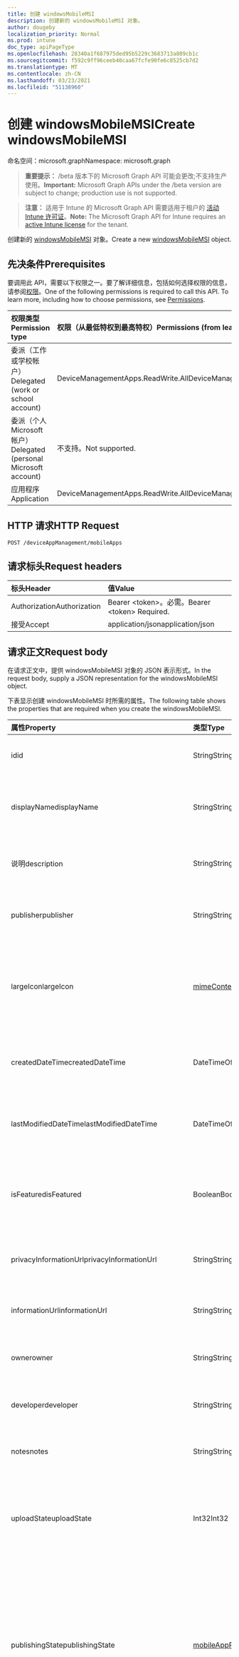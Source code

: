 ```yaml
---
title: 创建 windowsMobileMSI
description: 创建新的 windowsMobileMSI 对象。
author: dougeby
localization_priority: Normal
ms.prod: intune
doc_type: apiPageType
ms.openlocfilehash: 28340a1f687975ded95b5229c3683713a809cb1c
ms.sourcegitcommit: f592c9ff96ceeb40caa67fcfe90fe6c8525cb7d2
ms.translationtype: MT
ms.contentlocale: zh-CN
ms.lasthandoff: 03/23/2021
ms.locfileid: "51138960"
---
```

# <a name="create-windowsmobilemsi"></a><span data-ttu-id="5d21b-103">创建 windowsMobileMSI</span><span class="sxs-lookup"><span data-stu-id="5d21b-103">Create windowsMobileMSI</span></span>

<span data-ttu-id="5d21b-104">命名空间：microsoft.graph</span><span class="sxs-lookup"><span data-stu-id="5d21b-104">Namespace: microsoft.graph</span></span>

> <span data-ttu-id="5d21b-105">**重要提示：** /beta 版本下的 Microsoft Graph API 可能会更改;不支持生产使用。</span><span class="sxs-lookup"><span data-stu-id="5d21b-105">**Important:** Microsoft Graph APIs under the /beta version are subject to change; production use is not supported.</span></span>

> <span data-ttu-id="5d21b-106">**注意：** 适用于 Intune 的 Microsoft Graph API 需要适用于租户的 [活动 Intune 许可证](https://go.microsoft.com/fwlink/?linkid=839381)。</span><span class="sxs-lookup"><span data-stu-id="5d21b-106">**Note:** The Microsoft Graph API for Intune requires an [active Intune license](https://go.microsoft.com/fwlink/?linkid=839381) for the tenant.</span></span>

<span data-ttu-id="5d21b-107">创建新的 [windowsMobileMSI](../resources/intune-apps-windowsmobilemsi.md) 对象。</span><span class="sxs-lookup"><span data-stu-id="5d21b-107">Create a new [windowsMobileMSI](../resources/intune-apps-windowsmobilemsi.md) object.</span></span>

## <a name="prerequisites"></a><span data-ttu-id="5d21b-108">先决条件</span><span class="sxs-lookup"><span data-stu-id="5d21b-108">Prerequisites</span></span>
<span data-ttu-id="5d21b-p101">要调用此 API，需要以下权限之一。要了解详细信息，包括如何选择权限的信息，请参阅[权限](/graph/permissions-reference)。</span><span class="sxs-lookup"><span data-stu-id="5d21b-p101">One of the following permissions is required to call this API. To learn more, including how to choose permissions, see [Permissions](/graph/permissions-reference).</span></span>

|<span data-ttu-id="5d21b-111">权限类型</span><span class="sxs-lookup"><span data-stu-id="5d21b-111">Permission type</span></span>|<span data-ttu-id="5d21b-112">权限（从最低特权到最高特权）</span><span class="sxs-lookup"><span data-stu-id="5d21b-112">Permissions (from least to most privileged)</span></span>|
|:---|:---|
|<span data-ttu-id="5d21b-113">委派（工作或学校帐户）</span><span class="sxs-lookup"><span data-stu-id="5d21b-113">Delegated (work or school account)</span></span>|<span data-ttu-id="5d21b-114">DeviceManagementApps.ReadWrite.All</span><span class="sxs-lookup"><span data-stu-id="5d21b-114">DeviceManagementApps.ReadWrite.All</span></span>|
|<span data-ttu-id="5d21b-115">委派（个人 Microsoft 帐户）</span><span class="sxs-lookup"><span data-stu-id="5d21b-115">Delegated (personal Microsoft account)</span></span>|<span data-ttu-id="5d21b-116">不支持。</span><span class="sxs-lookup"><span data-stu-id="5d21b-116">Not supported.</span></span>|
|<span data-ttu-id="5d21b-117">应用程序</span><span class="sxs-lookup"><span data-stu-id="5d21b-117">Application</span></span>|<span data-ttu-id="5d21b-118">DeviceManagementApps.ReadWrite.All</span><span class="sxs-lookup"><span data-stu-id="5d21b-118">DeviceManagementApps.ReadWrite.All</span></span>|

## <a name="http-request"></a><span data-ttu-id="5d21b-119">HTTP 请求</span><span class="sxs-lookup"><span data-stu-id="5d21b-119">HTTP Request</span></span>
<!-- {
  "blockType": "ignored"
}
-->
``` http
POST /deviceAppManagement/mobileApps
```

## <a name="request-headers"></a><span data-ttu-id="5d21b-120">请求标头</span><span class="sxs-lookup"><span data-stu-id="5d21b-120">Request headers</span></span>
|<span data-ttu-id="5d21b-121">标头</span><span class="sxs-lookup"><span data-stu-id="5d21b-121">Header</span></span>|<span data-ttu-id="5d21b-122">值</span><span class="sxs-lookup"><span data-stu-id="5d21b-122">Value</span></span>|
|:---|:---|
|<span data-ttu-id="5d21b-123">Authorization</span><span class="sxs-lookup"><span data-stu-id="5d21b-123">Authorization</span></span>|<span data-ttu-id="5d21b-124">Bearer &lt;token&gt;。必需。</span><span class="sxs-lookup"><span data-stu-id="5d21b-124">Bearer &lt;token&gt; Required.</span></span>|
|<span data-ttu-id="5d21b-125">接受</span><span class="sxs-lookup"><span data-stu-id="5d21b-125">Accept</span></span>|<span data-ttu-id="5d21b-126">application/json</span><span class="sxs-lookup"><span data-stu-id="5d21b-126">application/json</span></span>|

## <a name="request-body"></a><span data-ttu-id="5d21b-127">请求正文</span><span class="sxs-lookup"><span data-stu-id="5d21b-127">Request body</span></span>
<span data-ttu-id="5d21b-128">在请求正文中，提供 windowsMobileMSI 对象的 JSON 表示形式。</span><span class="sxs-lookup"><span data-stu-id="5d21b-128">In the request body, supply a JSON representation for the windowsMobileMSI object.</span></span>

<span data-ttu-id="5d21b-129">下表显示创建 windowsMobileMSI 时所需的属性。</span><span class="sxs-lookup"><span data-stu-id="5d21b-129">The following table shows the properties that are required when you create the windowsMobileMSI.</span></span>

|<span data-ttu-id="5d21b-130">属性</span><span class="sxs-lookup"><span data-stu-id="5d21b-130">Property</span></span>|<span data-ttu-id="5d21b-131">类型</span><span class="sxs-lookup"><span data-stu-id="5d21b-131">Type</span></span>|<span data-ttu-id="5d21b-132">说明</span><span class="sxs-lookup"><span data-stu-id="5d21b-132">Description</span></span>|
|:---|:---|:---|
|<span data-ttu-id="5d21b-133">id</span><span class="sxs-lookup"><span data-stu-id="5d21b-133">id</span></span>|<span data-ttu-id="5d21b-134">String</span><span class="sxs-lookup"><span data-stu-id="5d21b-134">String</span></span>|<span data-ttu-id="5d21b-135">实体的键。</span><span class="sxs-lookup"><span data-stu-id="5d21b-135">Key of the entity.</span></span> <span data-ttu-id="5d21b-136">继承自 [mobileApp](../resources/intune-shared-mobileapp.md)</span><span class="sxs-lookup"><span data-stu-id="5d21b-136">Inherited from [mobileApp](../resources/intune-shared-mobileapp.md)</span></span>|
|<span data-ttu-id="5d21b-137">displayName</span><span class="sxs-lookup"><span data-stu-id="5d21b-137">displayName</span></span>|<span data-ttu-id="5d21b-138">String</span><span class="sxs-lookup"><span data-stu-id="5d21b-138">String</span></span>|<span data-ttu-id="5d21b-139">管理员提供或导入的应用标题。</span><span class="sxs-lookup"><span data-stu-id="5d21b-139">The admin provided or imported title of the app.</span></span> <span data-ttu-id="5d21b-140">继承自 [mobileApp](../resources/intune-shared-mobileapp.md)</span><span class="sxs-lookup"><span data-stu-id="5d21b-140">Inherited from [mobileApp](../resources/intune-shared-mobileapp.md)</span></span>|
|<span data-ttu-id="5d21b-141">说明</span><span class="sxs-lookup"><span data-stu-id="5d21b-141">description</span></span>|<span data-ttu-id="5d21b-142">String</span><span class="sxs-lookup"><span data-stu-id="5d21b-142">String</span></span>|<span data-ttu-id="5d21b-143">应用的说明。</span><span class="sxs-lookup"><span data-stu-id="5d21b-143">The description of the app.</span></span> <span data-ttu-id="5d21b-144">继承自 [mobileApp](../resources/intune-shared-mobileapp.md)</span><span class="sxs-lookup"><span data-stu-id="5d21b-144">Inherited from [mobileApp](../resources/intune-shared-mobileapp.md)</span></span>|
|<span data-ttu-id="5d21b-145">publisher</span><span class="sxs-lookup"><span data-stu-id="5d21b-145">publisher</span></span>|<span data-ttu-id="5d21b-146">String</span><span class="sxs-lookup"><span data-stu-id="5d21b-146">String</span></span>|<span data-ttu-id="5d21b-147">应用的发布者。</span><span class="sxs-lookup"><span data-stu-id="5d21b-147">The publisher of the app.</span></span> <span data-ttu-id="5d21b-148">继承自 [mobileApp](../resources/intune-shared-mobileapp.md)</span><span class="sxs-lookup"><span data-stu-id="5d21b-148">Inherited from [mobileApp](../resources/intune-shared-mobileapp.md)</span></span>|
|<span data-ttu-id="5d21b-149">largeIcon</span><span class="sxs-lookup"><span data-stu-id="5d21b-149">largeIcon</span></span>|[<span data-ttu-id="5d21b-150">mimeContent</span><span class="sxs-lookup"><span data-stu-id="5d21b-150">mimeContent</span></span>](../resources/intune-shared-mimecontent.md)|<span data-ttu-id="5d21b-151">要显示在应用详细信息中并用于图标上传的大图标。</span><span class="sxs-lookup"><span data-stu-id="5d21b-151">The large icon, to be displayed in the app details and used for upload of the icon.</span></span> <span data-ttu-id="5d21b-152">继承自 [mobileApp](../resources/intune-shared-mobileapp.md)</span><span class="sxs-lookup"><span data-stu-id="5d21b-152">Inherited from [mobileApp](../resources/intune-shared-mobileapp.md)</span></span>|
|<span data-ttu-id="5d21b-153">createdDateTime</span><span class="sxs-lookup"><span data-stu-id="5d21b-153">createdDateTime</span></span>|<span data-ttu-id="5d21b-154">DateTimeOffset</span><span class="sxs-lookup"><span data-stu-id="5d21b-154">DateTimeOffset</span></span>|<span data-ttu-id="5d21b-155">创建应用的日期和时间。</span><span class="sxs-lookup"><span data-stu-id="5d21b-155">The date and time the app was created.</span></span> <span data-ttu-id="5d21b-156">继承自 [mobileApp](../resources/intune-shared-mobileapp.md)</span><span class="sxs-lookup"><span data-stu-id="5d21b-156">Inherited from [mobileApp](../resources/intune-shared-mobileapp.md)</span></span>|
|<span data-ttu-id="5d21b-157">lastModifiedDateTime</span><span class="sxs-lookup"><span data-stu-id="5d21b-157">lastModifiedDateTime</span></span>|<span data-ttu-id="5d21b-158">DateTimeOffset</span><span class="sxs-lookup"><span data-stu-id="5d21b-158">DateTimeOffset</span></span>|<span data-ttu-id="5d21b-159">上次修改应用的日期和时间。</span><span class="sxs-lookup"><span data-stu-id="5d21b-159">The date and time the app was last modified.</span></span> <span data-ttu-id="5d21b-160">继承自 [mobileApp](../resources/intune-shared-mobileapp.md)</span><span class="sxs-lookup"><span data-stu-id="5d21b-160">Inherited from [mobileApp](../resources/intune-shared-mobileapp.md)</span></span>|
|<span data-ttu-id="5d21b-161">isFeatured</span><span class="sxs-lookup"><span data-stu-id="5d21b-161">isFeatured</span></span>|<span data-ttu-id="5d21b-162">Boolean</span><span class="sxs-lookup"><span data-stu-id="5d21b-162">Boolean</span></span>|<span data-ttu-id="5d21b-163">指示应用是否被管理员标记为特色的值。继承自 [mobileApp](../resources/intune-shared-mobileapp.md)</span><span class="sxs-lookup"><span data-stu-id="5d21b-163">The value indicating whether the app is marked as featured by the admin. Inherited from [mobileApp](../resources/intune-shared-mobileapp.md)</span></span>|
|<span data-ttu-id="5d21b-164">privacyInformationUrl</span><span class="sxs-lookup"><span data-stu-id="5d21b-164">privacyInformationUrl</span></span>|<span data-ttu-id="5d21b-165">String</span><span class="sxs-lookup"><span data-stu-id="5d21b-165">String</span></span>|<span data-ttu-id="5d21b-166">隐私声明 URL。</span><span class="sxs-lookup"><span data-stu-id="5d21b-166">The privacy statement Url.</span></span> <span data-ttu-id="5d21b-167">继承自 [mobileApp](../resources/intune-shared-mobileapp.md)</span><span class="sxs-lookup"><span data-stu-id="5d21b-167">Inherited from [mobileApp](../resources/intune-shared-mobileapp.md)</span></span>|
|<span data-ttu-id="5d21b-168">informationUrl</span><span class="sxs-lookup"><span data-stu-id="5d21b-168">informationUrl</span></span>|<span data-ttu-id="5d21b-169">String</span><span class="sxs-lookup"><span data-stu-id="5d21b-169">String</span></span>|<span data-ttu-id="5d21b-170">详细信息 URL。</span><span class="sxs-lookup"><span data-stu-id="5d21b-170">The more information Url.</span></span> <span data-ttu-id="5d21b-171">继承自 [mobileApp](../resources/intune-shared-mobileapp.md)</span><span class="sxs-lookup"><span data-stu-id="5d21b-171">Inherited from [mobileApp](../resources/intune-shared-mobileapp.md)</span></span>|
|<span data-ttu-id="5d21b-172">owner</span><span class="sxs-lookup"><span data-stu-id="5d21b-172">owner</span></span>|<span data-ttu-id="5d21b-173">String</span><span class="sxs-lookup"><span data-stu-id="5d21b-173">String</span></span>|<span data-ttu-id="5d21b-174">应用的所有者。</span><span class="sxs-lookup"><span data-stu-id="5d21b-174">The owner of the app.</span></span> <span data-ttu-id="5d21b-175">继承自 [mobileApp](../resources/intune-shared-mobileapp.md)</span><span class="sxs-lookup"><span data-stu-id="5d21b-175">Inherited from [mobileApp](../resources/intune-shared-mobileapp.md)</span></span>|
|<span data-ttu-id="5d21b-176">developer</span><span class="sxs-lookup"><span data-stu-id="5d21b-176">developer</span></span>|<span data-ttu-id="5d21b-177">String</span><span class="sxs-lookup"><span data-stu-id="5d21b-177">String</span></span>|<span data-ttu-id="5d21b-178">应用的开发者。</span><span class="sxs-lookup"><span data-stu-id="5d21b-178">The developer of the app.</span></span> <span data-ttu-id="5d21b-179">继承自 [mobileApp](../resources/intune-shared-mobileapp.md)</span><span class="sxs-lookup"><span data-stu-id="5d21b-179">Inherited from [mobileApp](../resources/intune-shared-mobileapp.md)</span></span>|
|<span data-ttu-id="5d21b-180">notes</span><span class="sxs-lookup"><span data-stu-id="5d21b-180">notes</span></span>|<span data-ttu-id="5d21b-181">String</span><span class="sxs-lookup"><span data-stu-id="5d21b-181">String</span></span>|<span data-ttu-id="5d21b-182">应用的备注。</span><span class="sxs-lookup"><span data-stu-id="5d21b-182">Notes for the app.</span></span> <span data-ttu-id="5d21b-183">继承自 [mobileApp](../resources/intune-shared-mobileapp.md)</span><span class="sxs-lookup"><span data-stu-id="5d21b-183">Inherited from [mobileApp](../resources/intune-shared-mobileapp.md)</span></span>|
|<span data-ttu-id="5d21b-184">uploadState</span><span class="sxs-lookup"><span data-stu-id="5d21b-184">uploadState</span></span>|<span data-ttu-id="5d21b-185">Int32</span><span class="sxs-lookup"><span data-stu-id="5d21b-185">Int32</span></span>|<span data-ttu-id="5d21b-186">上载状态。</span><span class="sxs-lookup"><span data-stu-id="5d21b-186">The upload state.</span></span> <span data-ttu-id="5d21b-187">可能的值是：0 - `Not Ready` 、1 - `Ready` 、2 - `Processing` 。</span><span class="sxs-lookup"><span data-stu-id="5d21b-187">Possible values are: 0 - `Not Ready`, 1 - `Ready`, 2 - `Processing`.</span></span> <span data-ttu-id="5d21b-188">继承自 [mobileApp](../resources/intune-shared-mobileapp.md)</span><span class="sxs-lookup"><span data-stu-id="5d21b-188">Inherited from [mobileApp](../resources/intune-shared-mobileapp.md)</span></span>|
|<span data-ttu-id="5d21b-189">publishingState</span><span class="sxs-lookup"><span data-stu-id="5d21b-189">publishingState</span></span>|[<span data-ttu-id="5d21b-190">mobileAppPublishingState</span><span class="sxs-lookup"><span data-stu-id="5d21b-190">mobileAppPublishingState</span></span>](../resources/intune-apps-mobileapppublishingstate.md)|<span data-ttu-id="5d21b-191">应用的发布状态。</span><span class="sxs-lookup"><span data-stu-id="5d21b-191">The publishing state for the app.</span></span> <span data-ttu-id="5d21b-192">除非应用已发布，否则无法分配应用。</span><span class="sxs-lookup"><span data-stu-id="5d21b-192">The app cannot be assigned unless the app is published.</span></span> <span data-ttu-id="5d21b-193">继承自 [mobileApp](../resources/intune-shared-mobileapp.md)。</span><span class="sxs-lookup"><span data-stu-id="5d21b-193">Inherited from [mobileApp](../resources/intune-shared-mobileapp.md).</span></span> <span data-ttu-id="5d21b-194">可取值为：`notPublished`、`processing`、`published`。</span><span class="sxs-lookup"><span data-stu-id="5d21b-194">Possible values are: `notPublished`, `processing`, `published`.</span></span>|
|<span data-ttu-id="5d21b-195">isAssigned</span><span class="sxs-lookup"><span data-stu-id="5d21b-195">isAssigned</span></span>|<span data-ttu-id="5d21b-196">Boolean</span><span class="sxs-lookup"><span data-stu-id="5d21b-196">Boolean</span></span>|<span data-ttu-id="5d21b-197">指示是否将应用分配给至少一个组的值。</span><span class="sxs-lookup"><span data-stu-id="5d21b-197">The value indicating whether the app is assigned to at least one group.</span></span> <span data-ttu-id="5d21b-198">继承自 [mobileApp](../resources/intune-shared-mobileapp.md)</span><span class="sxs-lookup"><span data-stu-id="5d21b-198">Inherited from [mobileApp](../resources/intune-shared-mobileapp.md)</span></span>|
|<span data-ttu-id="5d21b-199">roleScopeTagIds</span><span class="sxs-lookup"><span data-stu-id="5d21b-199">roleScopeTagIds</span></span>|<span data-ttu-id="5d21b-200">String collection</span><span class="sxs-lookup"><span data-stu-id="5d21b-200">String collection</span></span>|<span data-ttu-id="5d21b-201">此移动应用的范围标记 ID 列表。</span><span class="sxs-lookup"><span data-stu-id="5d21b-201">List of scope tag ids for this mobile app.</span></span> <span data-ttu-id="5d21b-202">继承自 [mobileApp](../resources/intune-shared-mobileapp.md)</span><span class="sxs-lookup"><span data-stu-id="5d21b-202">Inherited from [mobileApp](../resources/intune-shared-mobileapp.md)</span></span>|
|<span data-ttu-id="5d21b-203">dependentAppCount</span><span class="sxs-lookup"><span data-stu-id="5d21b-203">dependentAppCount</span></span>|<span data-ttu-id="5d21b-204">Int32</span><span class="sxs-lookup"><span data-stu-id="5d21b-204">Int32</span></span>|<span data-ttu-id="5d21b-205">子应用具有的依赖项总数。</span><span class="sxs-lookup"><span data-stu-id="5d21b-205">The total number of dependencies the child app has.</span></span> <span data-ttu-id="5d21b-206">继承自 [mobileApp](../resources/intune-shared-mobileapp.md)</span><span class="sxs-lookup"><span data-stu-id="5d21b-206">Inherited from [mobileApp](../resources/intune-shared-mobileapp.md)</span></span>|
|<span data-ttu-id="5d21b-207">supersedingAppCount</span><span class="sxs-lookup"><span data-stu-id="5d21b-207">supersedingAppCount</span></span>|<span data-ttu-id="5d21b-208">Int32</span><span class="sxs-lookup"><span data-stu-id="5d21b-208">Int32</span></span>|<span data-ttu-id="5d21b-209">此应用直接或间接取代的应用总数。</span><span class="sxs-lookup"><span data-stu-id="5d21b-209">The total number of apps this app directly or indirectly supersedes.</span></span> <span data-ttu-id="5d21b-210">继承自 [mobileApp](../resources/intune-shared-mobileapp.md)</span><span class="sxs-lookup"><span data-stu-id="5d21b-210">Inherited from [mobileApp](../resources/intune-shared-mobileapp.md)</span></span>|
|<span data-ttu-id="5d21b-211">supersededAppCount</span><span class="sxs-lookup"><span data-stu-id="5d21b-211">supersededAppCount</span></span>|<span data-ttu-id="5d21b-212">Int32</span><span class="sxs-lookup"><span data-stu-id="5d21b-212">Int32</span></span>|<span data-ttu-id="5d21b-213">此应用直接或间接被取代的应用总数。</span><span class="sxs-lookup"><span data-stu-id="5d21b-213">The total number of apps this app is directly or indirectly superseded by.</span></span> <span data-ttu-id="5d21b-214">继承自 [mobileApp](../resources/intune-shared-mobileapp.md)</span><span class="sxs-lookup"><span data-stu-id="5d21b-214">Inherited from [mobileApp](../resources/intune-shared-mobileapp.md)</span></span>|
|<span data-ttu-id="5d21b-215">committedContentVersion</span><span class="sxs-lookup"><span data-stu-id="5d21b-215">committedContentVersion</span></span>|<span data-ttu-id="5d21b-216">String</span><span class="sxs-lookup"><span data-stu-id="5d21b-216">String</span></span>|<span data-ttu-id="5d21b-217">内部提交的内容版本。</span><span class="sxs-lookup"><span data-stu-id="5d21b-217">The internal committed content version.</span></span> <span data-ttu-id="5d21b-218">继承自 [mobileLobApp](../resources/intune-apps-mobilelobapp.md)</span><span class="sxs-lookup"><span data-stu-id="5d21b-218">Inherited from [mobileLobApp](../resources/intune-apps-mobilelobapp.md)</span></span>|
|<span data-ttu-id="5d21b-219">fileName</span><span class="sxs-lookup"><span data-stu-id="5d21b-219">fileName</span></span>|<span data-ttu-id="5d21b-220">String</span><span class="sxs-lookup"><span data-stu-id="5d21b-220">String</span></span>|<span data-ttu-id="5d21b-221">主 Lob 应用程序文件的名称。</span><span class="sxs-lookup"><span data-stu-id="5d21b-221">The name of the main Lob application file.</span></span> <span data-ttu-id="5d21b-222">继承自 [mobileLobApp](../resources/intune-apps-mobilelobapp.md)</span><span class="sxs-lookup"><span data-stu-id="5d21b-222">Inherited from [mobileLobApp](../resources/intune-apps-mobilelobapp.md)</span></span>|
|<span data-ttu-id="5d21b-223">size</span><span class="sxs-lookup"><span data-stu-id="5d21b-223">size</span></span>|<span data-ttu-id="5d21b-224">Int64</span><span class="sxs-lookup"><span data-stu-id="5d21b-224">Int64</span></span>|<span data-ttu-id="5d21b-225">总大小，包括所有已上传文件。</span><span class="sxs-lookup"><span data-stu-id="5d21b-225">The total size, including all uploaded files.</span></span> <span data-ttu-id="5d21b-226">继承自 [mobileLobApp](../resources/intune-apps-mobilelobapp.md)</span><span class="sxs-lookup"><span data-stu-id="5d21b-226">Inherited from [mobileLobApp](../resources/intune-apps-mobilelobapp.md)</span></span>|
|<span data-ttu-id="5d21b-227">commandLine</span><span class="sxs-lookup"><span data-stu-id="5d21b-227">commandLine</span></span>|<span data-ttu-id="5d21b-228">String</span><span class="sxs-lookup"><span data-stu-id="5d21b-228">String</span></span>|<span data-ttu-id="5d21b-229">命令行。</span><span class="sxs-lookup"><span data-stu-id="5d21b-229">The command line.</span></span>|
|<span data-ttu-id="5d21b-230">productCode</span><span class="sxs-lookup"><span data-stu-id="5d21b-230">productCode</span></span>|<span data-ttu-id="5d21b-231">String</span><span class="sxs-lookup"><span data-stu-id="5d21b-231">String</span></span>|<span data-ttu-id="5d21b-232">产品代码。</span><span class="sxs-lookup"><span data-stu-id="5d21b-232">The product code.</span></span>|
|<span data-ttu-id="5d21b-233">productVersion</span><span class="sxs-lookup"><span data-stu-id="5d21b-233">productVersion</span></span>|<span data-ttu-id="5d21b-234">String</span><span class="sxs-lookup"><span data-stu-id="5d21b-234">String</span></span>|<span data-ttu-id="5d21b-235">Windows Mobile MSI 业务线 (LoB) 应用的产品版本。</span><span class="sxs-lookup"><span data-stu-id="5d21b-235">The product version of Windows Mobile MSI Line of Business (LoB) app.</span></span>|
|<span data-ttu-id="5d21b-236">ignoreVersionDetection</span><span class="sxs-lookup"><span data-stu-id="5d21b-236">ignoreVersionDetection</span></span>|<span data-ttu-id="5d21b-237">Boolean</span><span class="sxs-lookup"><span data-stu-id="5d21b-237">Boolean</span></span>|<span data-ttu-id="5d21b-238">控制应用的版本是否将用于检测安装在设备上的应用的布尔值。</span><span class="sxs-lookup"><span data-stu-id="5d21b-238">A boolean to control whether the app's version will be used to detect the app after it is installed on a device.</span></span> <span data-ttu-id="5d21b-239">对于使用自更新功能的 Windows Mobile MSI 业务线 (LoB) 应用，将此值设置为 true。</span><span class="sxs-lookup"><span data-stu-id="5d21b-239">Set this to true for Windows Mobile MSI Line of Business (LoB) apps that use a self update feature.</span></span>|
|<span data-ttu-id="5d21b-240">identityVersion</span><span class="sxs-lookup"><span data-stu-id="5d21b-240">identityVersion</span></span>|<span data-ttu-id="5d21b-241">String</span><span class="sxs-lookup"><span data-stu-id="5d21b-241">String</span></span>|<span data-ttu-id="5d21b-242">标识版本。</span><span class="sxs-lookup"><span data-stu-id="5d21b-242">The identity version.</span></span>|
|<span data-ttu-id="5d21b-243">useDeviceContext</span><span class="sxs-lookup"><span data-stu-id="5d21b-243">useDeviceContext</span></span>|<span data-ttu-id="5d21b-244">布尔值</span><span class="sxs-lookup"><span data-stu-id="5d21b-244">Boolean</span></span>|<span data-ttu-id="5d21b-245">指示是否在设备上下文中安装双模式 MSI。</span><span class="sxs-lookup"><span data-stu-id="5d21b-245">Indicates whether to install a dual-mode MSI in the device context.</span></span> <span data-ttu-id="5d21b-246">如果为 true，则为所有用户安装应用。</span><span class="sxs-lookup"><span data-stu-id="5d21b-246">If true, app will be installed for all users.</span></span> <span data-ttu-id="5d21b-247">如果为 false，将按用户安装应用。</span><span class="sxs-lookup"><span data-stu-id="5d21b-247">If false, app will be installed per-user.</span></span> <span data-ttu-id="5d21b-248">如果为 null，服务将使用 MSI 程序包的默认安装上下文。</span><span class="sxs-lookup"><span data-stu-id="5d21b-248">If null, service will use the MSI package's default install context.</span></span> <span data-ttu-id="5d21b-249">对于双模式 MSI，此默认值为每用户。</span><span class="sxs-lookup"><span data-stu-id="5d21b-249">In case of dual-mode MSI, this default will be per-user.</span></span>  <span data-ttu-id="5d21b-250">无法为非双模式应用设置。</span><span class="sxs-lookup"><span data-stu-id="5d21b-250">Cannot be set for non-dual-mode apps.</span></span>  <span data-ttu-id="5d21b-251">初始创建应用程序后无法更改。</span><span class="sxs-lookup"><span data-stu-id="5d21b-251">Cannot be changed after initial creation of the application.</span></span>|



## <a name="response"></a><span data-ttu-id="5d21b-252">响应</span><span class="sxs-lookup"><span data-stu-id="5d21b-252">Response</span></span>
<span data-ttu-id="5d21b-253">如果成功，此方法会在响应正文中返回 `201 Created` 响应代码和 [windowsMobileMSI](../resources/intune-apps-windowsmobilemsi.md) 对象。</span><span class="sxs-lookup"><span data-stu-id="5d21b-253">If successful, this method returns a `201 Created` response code and a [windowsMobileMSI](../resources/intune-apps-windowsmobilemsi.md) object in the response body.</span></span>

## <a name="example"></a><span data-ttu-id="5d21b-254">示例</span><span class="sxs-lookup"><span data-stu-id="5d21b-254">Example</span></span>

### <a name="request"></a><span data-ttu-id="5d21b-255">请求</span><span class="sxs-lookup"><span data-stu-id="5d21b-255">Request</span></span>
<span data-ttu-id="5d21b-256">下面是一个请求示例。</span><span class="sxs-lookup"><span data-stu-id="5d21b-256">Here is an example of the request.</span></span>
``` http
POST https://graph.microsoft.com/beta/deviceAppManagement/mobileApps
Content-type: application/json
Content-length: 1123

{
  "@odata.type": "#microsoft.graph.windowsMobileMSI",
  "displayName": "Display Name value",
  "description": "Description value",
  "publisher": "Publisher value",
  "largeIcon": {
    "@odata.type": "microsoft.graph.mimeContent",
    "type": "Type value",
    "value": "dmFsdWU="
  },
  "isFeatured": true,
  "privacyInformationUrl": "https://example.com/privacyInformationUrl/",
  "informationUrl": "https://example.com/informationUrl/",
  "owner": "Owner value",
  "developer": "Developer value",
  "notes": "Notes value",
  "uploadState": 11,
  "publishingState": "processing",
  "isAssigned": true,
  "roleScopeTagIds": [
    "Role Scope Tag Ids value"
  ],
  "dependentAppCount": 1,
  "supersedingAppCount": 3,
  "supersededAppCount": 2,
  "committedContentVersion": "Committed Content Version value",
  "fileName": "File Name value",
  "size": 4,
  "commandLine": "Command Line value",
  "productCode": "Product Code value",
  "productVersion": "Product Version value",
  "ignoreVersionDetection": true,
  "identityVersion": "Identity Version value",
  "useDeviceContext": true
}
```

### <a name="response"></a><span data-ttu-id="5d21b-257">响应</span><span class="sxs-lookup"><span data-stu-id="5d21b-257">Response</span></span>
<span data-ttu-id="5d21b-p126">下面是一个响应示例。注意：为了简单起见，可能会将此处所示的响应对象截断。将从实际调用中返回所有属性。</span><span class="sxs-lookup"><span data-stu-id="5d21b-p126">Here is an example of the response. Note: The response object shown here may be truncated for brevity. All of the properties will be returned from an actual call.</span></span>
``` http
HTTP/1.1 201 Created
Content-Type: application/json
Content-Length: 1295

{
  "@odata.type": "#microsoft.graph.windowsMobileMSI",
  "id": "aa453e5d-3e5d-aa45-5d3e-45aa5d3e45aa",
  "displayName": "Display Name value",
  "description": "Description value",
  "publisher": "Publisher value",
  "largeIcon": {
    "@odata.type": "microsoft.graph.mimeContent",
    "type": "Type value",
    "value": "dmFsdWU="
  },
  "createdDateTime": "2017-01-01T00:02:43.5775965-08:00",
  "lastModifiedDateTime": "2017-01-01T00:00:35.1329464-08:00",
  "isFeatured": true,
  "privacyInformationUrl": "https://example.com/privacyInformationUrl/",
  "informationUrl": "https://example.com/informationUrl/",
  "owner": "Owner value",
  "developer": "Developer value",
  "notes": "Notes value",
  "uploadState": 11,
  "publishingState": "processing",
  "isAssigned": true,
  "roleScopeTagIds": [
    "Role Scope Tag Ids value"
  ],
  "dependentAppCount": 1,
  "supersedingAppCount": 3,
  "supersededAppCount": 2,
  "committedContentVersion": "Committed Content Version value",
  "fileName": "File Name value",
  "size": 4,
  "commandLine": "Command Line value",
  "productCode": "Product Code value",
  "productVersion": "Product Version value",
  "ignoreVersionDetection": true,
  "identityVersion": "Identity Version value",
  "useDeviceContext": true
}
```




